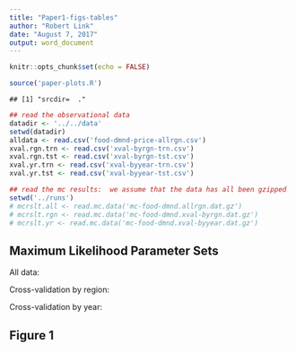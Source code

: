 ```yaml
---
title: "Paper1-figs-tables"
author: "Robert Link"
date: "August 7, 2017"
output: word_document
---
```



```r
knitr::opts_chunk$set(echo = FALSE)

source('paper-plots.R')
```

```
## [1] "srcdir=  ."
```

```r
## read the observational data
datadir <- '../../data'
setwd(datadir)
alldata <- read.csv('food-dmnd-price-allrgn.csv')
xval.rgn.trn <- read.csv('xval-byrgn-trn.csv')
xval.rgn.tst <- read.csv('xval-byrgn-tst.csv')
xval.yr.trn <- read.csv('xval-byyear-trn.csv')
xval.yr.tst <- read.csv('xval-byyear-tst.csv')

## read the mc results:  we assume that the data has all been gzipped
setwd('../runs')
# mcrslt.all <- read.mc.data('mc-food-dmnd.allrgn.dat.gz')
# mcrslt.rgn <- read.mc.data('mc-food-dmnd.xval-byrgn.dat.gz')
# mcrslt.yr <- read.mc.data('mc-food-dmnd.xval-byyear.dat.gz')
```

## Maximum Likelihood Parameter Sets

All data:


Cross-validation by region:


Cross-validation by year:


## Figure 1


